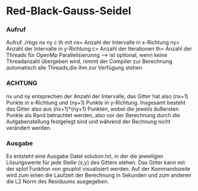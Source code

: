 # Red-Black-Gauss-Seidel
### Aufruf
Aufruf ./rbgs nx ny c th
mit nx= Anzahl der Intervalle in x-Richtung
    ny= Anzahl der Intervalle in y-Richtung
    c= Anzahl der Iterationen 
    th= Anzahl der Threads für OpenMp Parallelisierunng --> ist optional, wenn keine Threadanzahl übergeben wird, nimmt der Compiler zur Berechnung automatisch alle Threads,die ihm zur Verfügung stehen 

### ACHTUNG 
nx und ny entsprechen der Anzahl der Intervalle, das Gitter hat also (nx+1) Punkte in x-Richtung und (ny+1) Punkte in y-Richtung. Insgesamt besteht das Gitter also aus (nx+1)*(ny+1) Punkten, wobei die jeweils äußersten Punkte als Rand betrachtet werden, also vor der Berechnung durch die Aufgabenstellung festgelegt sind und während der Rechnung nicht verändert werden. 

### Ausgabe
Es entsteht eine Ausgabe Datei solution.txt, in der die jeweiligen Lösungswerte für jede Stelle (x,y) des Gitters stehen. Das Gitter kann mit der splot Funktion von gnuplot visualisiert werden.
Auf der Kommandozeile wird zum einen die Laufzeit der Berechnung in Sekunden und zum anderen die L2 Norm des Residuums ausgegeben.